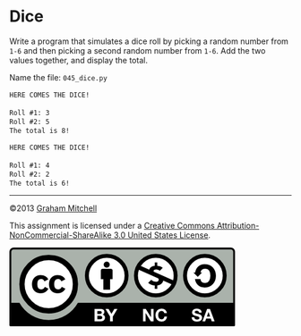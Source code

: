 # Dice


Write a program that simulates a dice roll by picking a random
number from `1-6` and then picking a second random number from `1-6`. Add the two values together, and display the total.

Name the file: `045_dice.py`

```
HERE COMES THE DICE!

Roll #1: 3
Roll #2: 5
The total is 8!

```

```
HERE COMES THE DICE!

Roll #1: 4
Roll #2: 2
The total is 6!

```

---


©2013 [Graham Mitchell](https://programmingbydoing.com/)


This assignment is licensed under a
[Creative Commons Attribution-NonCommercial-ShareAlike 3.0 United States License](https://creativecommons.org/licenses/by-nc-sa/3.0/us/deed.en_US).  

![Creative Commons License](images/by-nc-sa.png)

